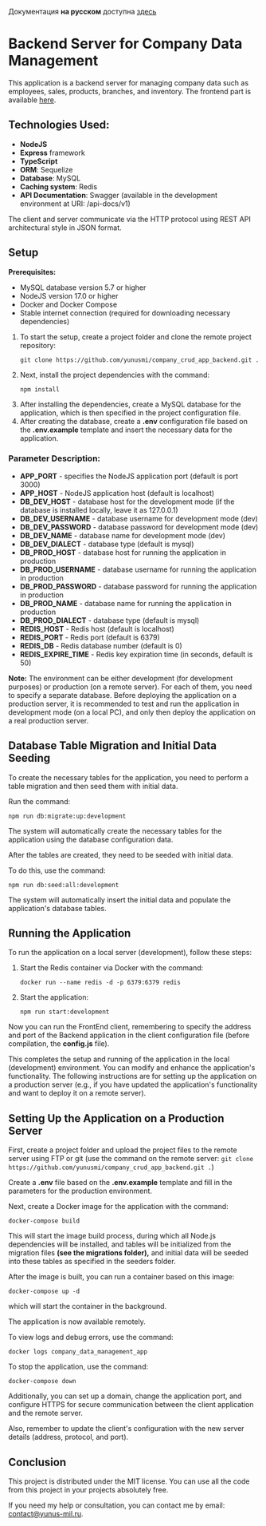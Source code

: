 <p>Документация <b>на русском</b> доступна <a href="https://github.com/yunusmi/company_crud_app_backend/blob/master/README_RU.md">здесь</a></p>

<h1>Backend Server for Company Data Management</h1>

<p>This application is a backend server for managing company data such as employees, sales, products, branches, and inventory. The frontend part is available <a href="https://github.com/yunusmi/company_crud_app_front_end/blob/master/README_RU.md">here</a>.</p>

<h2>Technologies Used:</h2>
<ul>
  <li><strong>NodeJS</strong></li>
  <li><strong>Express</strong> framework</li>
  <li><strong>TypeScript</strong></li>
  <li><strong>ORM</strong>: Sequelize</li>
  <li><strong>Database</strong>: MySQL</li>
  <li><strong>Caching system</strong>: Redis</li>
  <li><strong>API Documentation</strong>: Swagger (available in the development environment at URI: /api-docs/v1)</li>
</ul>

<p>The client and server communicate via the HTTP protocol using REST API architectural style in JSON format.</p>

<h2>Setup</h2>

<p><strong>Prerequisites:</strong></p>
<ul>
  <li>MySQL database version 5.7 or higher</li>
  <li>NodeJS version 17.0 or higher</li>
  <li>Docker and Docker Compose</li>
  <li>Stable internet connection (required for downloading necessary dependencies)</li>
</ul>

<ol>
  <li>To start the setup, create a project folder and clone the remote project repository:
    <pre><code>git clone https://github.com/yunusmi/company_crud_app_backend.git .</code></pre>
    </li>
  <li>Next, install the project dependencies with the command: 
  <pre><code>npm install</code></pre>
  </li>
  <li>After installing the dependencies, create a MySQL database for the application, which is then specified in the project configuration file.</li>
  <li>After creating the database, create a <b>.env</b> configuration file based on the <b>.env.example</b> template and insert the necessary data for the application.</li>
</ol>

<h3>Parameter Description:</h3>
<ul>
  <li><strong>APP_PORT</strong> - specifies the NodeJS application port (default is port 3000)</li>
  <li><strong>APP_HOST</strong> - NodeJS application host (default is localhost)</li>

  <li><strong>DB_DEV_HOST</strong> - database host for the development mode (if the database is installed locally, leave it as 127.0.0.1)</li>
  <li><strong>DB_DEV_USERNAME</strong> - database username for development mode (dev)</li>
  <li><strong>DB_DEV_PASSWORD</strong> - database password for development mode (dev)</li>
  <li><strong>DB_DEV_NAME</strong> - database name for development mode (dev)</li>
  <li><strong>DB_DEV_DIALECT</strong> - database type (default is mysql)</li>

  <li><strong>DB_PROD_HOST</strong> - database host for running the application in production</li>
  <li><strong>DB_PROD_USERNAME</strong> - database username for running the application in production</li>
  <li><strong>DB_PROD_PASSWORD</strong> - database password for running the application in production</li>
  <li><strong>DB_PROD_NAME</strong> - database name for running the application in production</li>
  <li><strong>DB_PROD_DIALECT</strong> - database type (default is mysql)</li>

  <li><strong>REDIS_HOST</strong> - Redis host (default is localhost)</li>
  <li><strong>REDIS_PORT</strong> - Redis port (default is 6379)</li>
  <li><strong>REDIS_DB</strong> - Redis database number (default is 0)</li>
  <li><strong>REDIS_EXPIRE_TIME</strong> - Redis key expiration time (in seconds, default is 50)</li>
</ul>

<p><b>Note:</b> The environment can be either development (for development purposes) or production (on a remote server). For each of them, you need to specify a separate database. Before deploying the application on a production server, it is recommended to test and run the application in development mode (on a local PC), and only then deploy the application on a real production server.</p>

<h2>Database Table Migration and Initial Data Seeding</h2>

<p>To create the necessary tables for the application, you need to perform a table migration and then seed them with initial data.</p>

<p>Run the command:</p>

<pre><code>npm run db:migrate:up:development</code></pre>

<p>The system will automatically create the necessary tables for the application using the database configuration data.</p>

<p>After the tables are created, they need to be seeded with initial data.</p>

<p>To do this, use the command:</p>

<pre><code>npm run db:seed:all:development</code></pre>

<p>The system will automatically insert the initial data and populate the application's database tables.</p>

<h2>Running the Application</h2>

<p>To run the application on a local server (development), follow these steps:</p>
<ol>
  <li>Start the Redis container via Docker with the command:
    <pre><code>docker run --name redis -d -p 6379:6379 redis</code></pre>
  </li>
  <li>Start the application:
    <pre><code>npm run start:development</code></pre>
  </li>
</ol>

<p>Now you can run the FrontEnd client, remembering to specify the address and port of the Backend application in the client configuration file (before compilation, the <b>config.js</b> file).</p>

<p>This completes the setup and running of the application in the local (development) environment. You can modify and enhance the application's functionality. The following instructions are for setting up the application on a production server (e.g., if you have updated the application's functionality and want to deploy it on a remote server).</p>

<h2>Setting Up the Application on a Production Server</h2>

<p>First, create a project folder and upload the project files to the remote server using FTP or git (use the command on the remote server: <code>git clone https://github.com/yunusmi/company_crud_app_backend.git .</code>)</p>

<p>Create a <b>.env</b> file based on the <b>.env.example</b> template and fill in the parameters for the production environment.</p>

<p>Next, create a Docker image for the application with the command:</p>

<pre><code>docker-compose build</code></pre>

<p>This will start the image build process, during which all Node.js dependencies will be installed, and tables will be initialized from the migration files <b>(see the migrations folder),</b> and initial data will be seeded into these tables as specified in the seeders folder.</p>

<p>After the image is built, you can run a container based on this image:</p>

<pre><code>docker-compose up -d</code></pre>

<p>which will start the container in the background.</p>

<p>The application is now available remotely.</p>

<p>To view logs and debug errors, use the command:</p>

<pre><code>docker logs company_data_management_app</code></pre>

<p>To stop the application, use the command:</p>

<pre><code>docker-compose down</code></pre>

<p>Additionally, you can set up a domain, change the application port, and configure HTTPS for secure communication between the client application and the remote server.</p>

<p>Also, remember to update the client's configuration with the new server details (address, protocol, and port).</p>

<h2>Conclusion</h2>

<p>This project is distributed under the MIT license. You can use all the code from this project in your projects absolutely free.</p>

<p>If you need my help or consultation, you can contact me by email: <a href="mailto:contact@yunus-mil.ru">contact@yunus-mil.ru</a>.</p>
